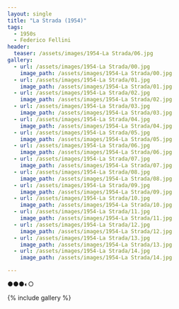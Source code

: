```yaml
---
layout: single
title: "La Strada (1954)"
tags:
  - 1950s 
  - Federico Fellini
header:
  teaser: /assets/images/1954-La Strada/06.jpg
gallery:
  - url: /assets/images/1954-La Strada/00.jpg
    image_path: /assets/images/1954-La Strada/00.jpg  
  - url: /assets/images/1954-La Strada/01.jpg
    image_path: /assets/images/1954-La Strada/01.jpg
  - url: /assets/images/1954-La Strada/02.jpg
    image_path: /assets/images/1954-La Strada/02.jpg
  - url: /assets/images/1954-La Strada/03.jpg
    image_path: /assets/images/1954-La Strada/03.jpg
  - url: /assets/images/1954-La Strada/04.jpg
    image_path: /assets/images/1954-La Strada/04.jpg
  - url: /assets/images/1954-La Strada/05.jpg
    image_path: /assets/images/1954-La Strada/05.jpg
  - url: /assets/images/1954-La Strada/06.jpg
    image_path: /assets/images/1954-La Strada/06.jpg
  - url: /assets/images/1954-La Strada/07.jpg
    image_path: /assets/images/1954-La Strada/07.jpg
  - url: /assets/images/1954-La Strada/08.jpg
    image_path: /assets/images/1954-La Strada/08.jpg
  - url: /assets/images/1954-La Strada/09.jpg
    image_path: /assets/images/1954-La Strada/09.jpg
  - url: /assets/images/1954-La Strada/10.jpg
    image_path: /assets/images/1954-La Strada/10.jpg
  - url: /assets/images/1954-La Strada/11.jpg
    image_path: /assets/images/1954-La Strada/11.jpg
  - url: /assets/images/1954-La Strada/12.jpg
    image_path: /assets/images/1954-La Strada/12.jpg
  - url: /assets/images/1954-La Strada/13.jpg
    image_path: /assets/images/1954-La Strada/13.jpg
  - url: /assets/images/1954-La Strada/14.jpg
    image_path: /assets/images/1954-La Strada/14.jpg

---
```

●●●◐○

{% include gallery %}
